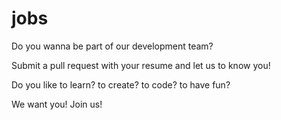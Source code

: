 jobs
====


Do you wanna be part of our development team?

Submit a pull request with your resume and let us to know you!

Do you like to learn? to create? to code? to have fun?

We want you! Join us!
